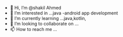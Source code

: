 - 👋 Hi, I’m @shakil Ahmed
- 👀 I’m interested in ...java -android app development
- 🌱 I’m currently learning ...java,kotlin,
- 💞️ I’m looking to collaborate on ...
- 📫 How to reach me ...

<!---
shakil3280/shakil3280 is a ✨ special ✨ repository because its `README.md` (this file) appears on your GitHub profile.
You can click the Preview link to take a look at your changes.
--->
